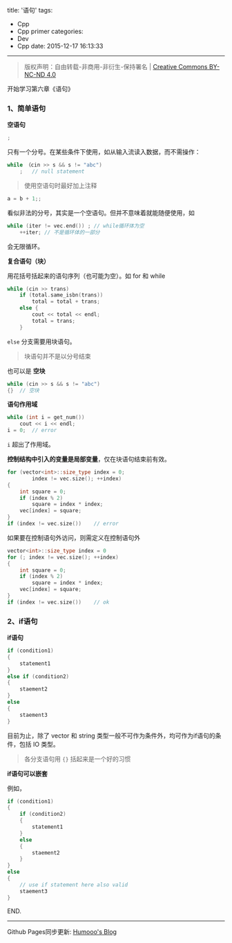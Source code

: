 title: '语句'
tags:
  - Cpp
  - Cpp primer
categories:
  - Dev
  - Cpp
date: 2015-12-17 16:13:33
---

> 版权声明：自由转载-非商用-非衍生-保持署名 | [Creative Commons BY-NC-ND 4.0](https://creativecommons.org/licenses/by-nc-nd/4.0/)

开始学习第六章《语句》

### 1、简单语句 ###

**空语句**

```C++
;
```
只有一个分号。在某些条件下使用，如从输入流读入数据，而不需操作：
```C++
while （cin >> s && s != "abc")
	;	// null statement
```
> 使用空语句时最好加上注释

<!-- more -->

```C++
a = b + 1;;
```
看似非法的分号，其实是一个空语句。但并不意味着就能随便使用，如

```C++
while (iter != vec.end()) ;	// while循环体为空
	++iter;	// 不是循环体的一部分
```
会无限循环。

**复合语句（块）**

用花括号括起来的语句序列（也可能为空）。如 for 和 while

```C++
while (cin >> trans)
	if (total.same_isbn(trans))
		total = total + trans;
	else {
		cout << total << endl;
		total = trans;
	}
```
`else` 分支需要用块语句。

> 块语句并不是以分号结束

也可以是 **空块**

```C++
while (cin >> s && s != "abc")
{}	// 空块
```

**语句作用域**

```C++
while (int i = get_num())
	cout << i << endl;
i = 0;	// error
```
`i` 超出了作用域。

**控制结构中引入的变量是局部变量**，仅在块语句结束前有效。

```C++
for (vector<int>::size_type index = 0;
		index != vec.size(); ++index)
{
	int square = 0;
	if (index % 2)
		square = index * index;
	vec[index] = square;
}
if (index != vec.size())	// error
```
如果要在控制语句外访问，则需定义在控制语句外
```C++
vector<int>::size_type index = 0
for (; index != vec.size(); ++index)
{
	int square = 0;
	if (index % 2)
		square = index * index;
	vec[index] = square;
}
if (index != vec.size())	// ok
```

### 2、if语句 ###

**if语句**
```C++
if (condition1)
{
	statement1
}
else if (condition2)
{
	staement2
}
else
{
	staement3
}
```
目前为止，除了 vector 和 string 类型一般不可作为条件外，均可作为if语句的条件，包括 IO 类型。

> 各分支语句用 `{}` 括起来是一个好的习惯

**if语句可以嵌套**

例如，
```C++
if (condition1)
{
	if (condition2)
	{
		statement1
	}
	else
	{
		staement2
	}
}
else
{
	// use if statement here also valid
	staement3
}
```

END.

---

Github Pages同步更新: [Humooo's Blog][1]

[1]: http://bluestein.github.io/